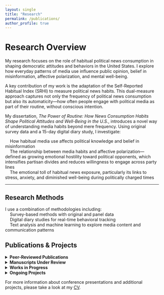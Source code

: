 ```yaml
---
layout: single
title: "Research"
permalink: /publications/
author_profile: true
---
```


# Research Overview

My research focuses on the role of habitual political news consumption in shaping democratic attitudes and behaviors in the United States. I explore how everyday patterns of media use influence public opinion, belief in misinformation, affective polarization, and mental well-being.

A key contribution of my work is the adaptation of the Self-Reported Habitual Index (SRHI) to measure political news habits. This dual-measure approach captures not only the frequency of political news consumption but also its automaticity—how often people engage with political media as part of their routine, without conscious intention.

My dissertation, *The Power of Routine: How News Consumption Habits Shape Political Attitudes and Well-Being in the U.S.*, introduces a novel way of understanding media habits beyond mere frequency. Using original survey data and a 15-day digital diary study, I investigate:

&nbsp;&nbsp;&nbsp;&nbsp;How habitual media use affects political knowledge and belief in misinformation  
&nbsp;&nbsp;&nbsp;&nbsp;The relationship between media habits and affective polarization—defined as growing emotional hostility toward political opponents, which intensifies partisan divides and reduces willingness to engage across party lines  
&nbsp;&nbsp;&nbsp;&nbsp;The emotional toll of habitual news exposure, particularly its links to stress, anxiety, and diminished well-being during politically charged times  

---

## Research Methods

I use a combination of methodologies including:  
&nbsp;&nbsp;&nbsp;&nbsp;Survey-based methods with original and panel data  
&nbsp;&nbsp;&nbsp;&nbsp;Digital diary studies for real-time behavioral tracking  
&nbsp;&nbsp;&nbsp;&nbsp;Text analysis and machine learning to explore media content and communication patterns  

## Publications & Projects

<details>
  <summary><strong>Peer-Reviewed Publications</strong></summary>

  **Binici, Simal**, Choi, J., Mitchell, S.M., and Pizzi, E. (2025). *A Text Analysis of News Media Framing of Government Response to the 2023 Türkiye–Syria Earthquake.*  
  **Journal of Contingencies and Crisis Management.**  
  [https://doi.org/10.1111/1468-5973.70023](https://doi.org/10.1111/1468-5973.70023)

</details>

<details>
  <summary><strong>Manuscripts Under Review</strong></summary>

  **Gerot, Simal.** “How We Watch and What We Align With: A Dual Measure of Political News Habits”  
  **Gerot, Simal, Caroline Tolbert, and Melissa Tully.** “Filtering the Influence of Social Media: Increased (Decreased) Political Knowledge for Social Groups in the U.S.”  
  **Gerot, Simal and Caroline Tolbert.** “Evaluating the Online Processing Model Using the Washington Post’s Fact-Checking Database of Trump’s Misleading Claims.”

</details>

<details>
  <summary><strong>Works in Progress</strong></summary>

  **Gerot, Simal.** “News, on Repeat: Examining the Relationship Between Habitual Media Use and Affective Polarization.”  
  **Gerot, Simal.** “The Informed and the Misinformed: Habitual Media Use and its Role in Political Knowledge and Belief in Misinformation.”  
  **Gerot, Simal.** “Keeping Up with News: The Impact of News Valence and Media Habits on Mental Health.”  
  **Gerot, Simal and Julianna Pacheco.** “Battling the Pandemic: Governors as Heads of State and COVID-19 Rhetoric – A Text Analysis Approach.”  
  **Gerot, Simal.** “American Society Revisited: A Bayesian Belief Network Approach to Egalitarianism, Moral Traditionalism, and Ideology in a Hyperpolarized Era.”  
  **Gerot, Simal.** “A New Menu of Choice? Social Media as a Regime-Serving Apparatus in Competitive Authoritarian Regimes.”

</details>

<details>
  <summary><strong>Ongoing Projects</strong></summary>

  **News Habits and Emotional Well-Being: Investigating Political News Consumption and Mental Health, University of Iowa**  
  15-day digital diary study examining habitual political news consumption and emotional well-being. Supported by a Departmental Research Grant; IRB approval pending.

</details>

For more information about conference presentations and additional projects, please take a look at my [CV](/cv/).
